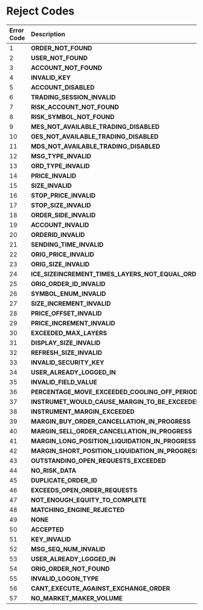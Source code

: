 # Reject Codes

| Error Code | Description  |
| :--- | :--- |
| 1 | **ORDER\_NOT\_FOUND** |
| 2 | **USER\_NOT\_FOUND** |
| 3 | **ACCOUNT\_NOT\_FOUND** |
| 4 | **INVALID\_KEY** |
| 5 | **ACCOUNT\_DISABLED** |
| 6 | **TRADING\_SESSION\_INVALID** |
| 7 | **RISK\_ACCOUNT\_NOT\_FOUND** |
| 8 | **RISK\_SYMBOL\_NOT\_FOUND** |
| 9 | **MES\_NOT\_AVAILABLE\_TRADING\_DISABLED** |
| 10 | **OES\_NOT\_AVAILABLE\_TRADING\_DISABLED** |
| 11 | **MDS\_NOT\_AVAILABLE\_TRADING\_DISABLED** |
| 12 | **MSG\_TYPE\_INVALID** |
| 13 | **ORD\_TYPE\_INVALID** |
| 14 | **PRICE\_INVALID** |
| 15 | **SIZE\_INVALID** |
| 16 | **STOP\_PRICE\_INVALID** |
| 17 | **STOP\_SIZE\_INVALID** |
| 18 | **ORDER\_SIDE\_INVALID** |
| 19 | **ACCOUNT\_INVALID** |
| 20 | **ORDERID\_INVALID** |
| 21 | **SENDING\_TIME\_INVALID** |
| 22 | **ORIG\_PRICE\_INVALID** |
| 23 | **ORIG\_SIZE\_INVALID** |
| 24 | **ICE\_SIZEINCREMENT\_TIMES\_LAYERS\_NOT\_EQUAL\_ORDQTY** |
| 25 | **ORIG\_ORDER\_ID\_INVALID** |
| 26 | **SYMBOL\_ENUM\_INVALID** |
| 27 | **SIZE\_INCREMENT\_INVALID** |
| 28 | **PRICE\_OFFSET\_INVALID** |
| 29 | **PRICE\_INCREMENT\_INVALID** |
| 30 | **EXCEEDED\_MAX\_LAYERS** |
| 31 | **DISPLAY\_SIZE\_INVALID** |
| 32 | **REFRESH\_SIZE\_INVALID** |
| 33 | **INVALID\_SECURITY\_KEY** |
| 34 | **USER\_ALREADY\_LOGGED\_IN** |
| 35 | **INVALID\_FIELD\_VALUE** |
| 36 | **PERCENTAGE\_MOVE\_EXCEEDED\_COOLING\_OFF\_PERIOD\_IN\_FORCE** |
| 37 | **INSTRUMET\_WOULD\_CAUSE\_MARGIN\_TO\_BE\_EXCEEDED** |
| 38 | **INSTRUMENT\_MARGIN\_EXCEEDED** |
| 39 | **MARGIN\_BUY\_ORDER\_CANCELLATION\_IN\_PROGRESS** |
| 40 | **MARGIN\_SELL\_ORDER\_CANCELLATION\_IN\_PROGRESS** |
| 41 | **MARGIN\_LONG\_POSITION\_LIQUIDATION\_IN\_PROGRESS** |
| 42 | **MARGIN\_SHORT\_POSITION\_LIQUIDATION\_IN\_PROGRESS** |
| 43 | **OUTSTANDING\_OPEN\_REQUESTS\_EXCEEDED** |
| 44 | **NO\_RISK\_DATA** |
| 45 | **DUPLICATE\_ORDER\_ID** |
| 46 | **EXCEEDS\_OPEN\_ORDER\_REQUESTS** |
| 47 | **NOT\_ENOUGH\_EQUITY\_TO\_COMPLETE** |
| 48 | **MATCHING\_ENGINE\_REJECTED** |
| 49 | **NONE** |
| 50 | **ACCEPTED** |
| 51 | **KEY\_INVALID** |
| 52 | **MSG\_SEQ\_NUM\_INVALID** |
| 53 | **USER\_ALREADY\_LGGGED\_IN** |
| 54 | **ORIG\_ORDER\_NOT\_FOUND** |
| 55 | **INVALID\_LOGON\_TYPE** |
| 56 | **CANT\_EXECUTE\_AGAINST\_EXCHANGE\_ORDER** |
| 57 | **NO\_MARKET\_MAKER\_VOLUME** |



